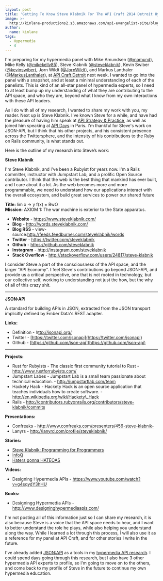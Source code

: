 ```yaml
---
layout: post
title: 'Getting To Know Steve Klabnik For The API Craft 2014 Detroit Hypermedia Panel '
image: >-
  http://kinlane-productions2.s3.amazonaws.com/api-evangelist-site/blog/steve-klabnik-api-days.jpg
author:
  name: kinlane
tags:
  - Hypermedia
  - 4
---
```

I'm preparing for my hypermedia panel with Mike Amundsen ([@mamund](https://twitter.com/mamund)), Mike Kelly ([@mikekelly85](https://twitter.com/mikekelly85)), Steve Klabnik ([@steveklabnik](https://twitter.com/steveklabnik)), Kevin Swiber ([@kevinswiber](https://twitter.com/kevinswiber)), Jørn Wildt ([@JornWildt](https://twitter.com/JornWildt)), and Markus Lanthaler ([@MarkusLanthaler](https://twitter.com/MarkusLanthaler)), at [API Craft Detroit](http://api-craft.org/) next week. I wanted to go into the panel with a snapshot, and at least a minimal understanding of each of the panelists. This is kind of an all-star panel of hypermedia experts, so I need to at least bump up my understanding of what they are contributing to the API space, and who they are, beyond what I know from my own interactions with these API leaders.

As I do with all of my research, I wanted to share my work with you, my reader. Next up is Steve Klabnik. I've known Steve for a while, and have had the pleasure of having him speak at [API Strategy & Practice](http://apistrategyconference.com/), as well as joined him speaking at [API Days](http://apidays.io/) in Paris. I'm thankful for Steve's work on JSON-API, but I think that his other projects, and his consistent presence across the Twittersphere, and the intensity of his contributions to the Ruby on Rails community, is what stands out.  
  
Here is the outline of my research into Steve’s work:

**Steve Klabnik**

I'm Steve Klabnik, and I've been a Rubyist for years now. I'm a Rails committer, instructor with Jumpstart Lab, and a prolific Open Source contributor. I think that the web is the best thing that mankind has ever built, and I care about it a lot. As the web becomes more and more programmable, we need to understand how our applications interact with the overall ecosystem, and build great services to power our shared future

**Title:** lim x → y f(x) = BwO  
**Mission:** AXIOM 1: The war machine is exterior to the State apparatus. 

*   **Website** - https://www.steveklabnik.com/
*   **Blog** - http://words.steveklabnik.com/
*   **Blog RSS** - view-source:http://feeds.feedburner.com/steveklabnik/words
*   **Twitter** - https://twitter.com/steveklabnik
*   **Github** - https://github.com/steveklabnik
*   **Instagram** - http://instagram.com/steveklabnik
*   **Stack Overflow** - http://stackoverflow.com/users/24817/steve-klabnik

I consider Steve a part of the consciousness of the API space, and the larger "API Economy". I feel Steve's contributions go beyond JSON-API, and provide us a critical perspective, one that is not rooted in technology, but our collective self, working to understanding not just the how, but the why of all of this crazy shit.

* * *

**JSON:API**  
  
A standard for building APIs in JSON, extracted from the JSON transport implicitly defined by Ember Data's REST adapter.

**Links:**

*   Definition - h[ttp://jsonapi.org/](ttp://jsonapi.org/)
*   Twitter - [https://twitter.com/jsonapi](https://twitter.com/jsonapi)
*   Github - [https://github.com/json-api](https://github.com/json-api)

* * *

**Projects:**

*   Rust for Rubyists - The classic first community tutorial to Rust - http://www.rustforrubyists.com/
*   Jumpstart Labes - Jumpstart Lab is a small team passionate about technical education. - http://jumpstartlab.com/team
*   Hackety Hack - Hackety Hack is an open source application that teaches individuals how to create software. - http://en.wikipedia.org/wiki/Hackety\_Hack
*   Rails - http://contributors.rubyonrails.org/contributors/steve-klabnik/commits

**Presentations:**

*   Confreaks - http://www.confreaks.com/presenters/456-steve-klabnik-
*   Lanyrs - http://lanyrd.com/profile/steveklabnik/

**Stories:**

*   [Steve Klabnik: Programming for Programmers](http://www.maskmagazine.com/the-cyborgoisie-issue/work/steve-klabnik-interview)
*   [InfoQ](http://www.infoq.com/author/Steve-Klabnik)
*   [Haters gonna HATEOAS](http://timelessrepo.com/haters-gonna-hateoas)

**Videos:**

*   Designing Hypermedia APIs - https://www.youtube.com/watch?v=g4sqydY3hHU

**Books:**

*   Designingg Hypermedia APIs - http://www.designinghypermediaapis.com/

I'm not posting all of this information just so I can share my research, it is also because Steve is a voice that the API space needs to hear, and I want to better understand the role he plays, while also helping you understand along the way. While I learned a lot through this process, I will also use it as a reference for my panel at API Craft, and for other stories I write in the future.

I've already added [JSON:API](http://jsonapi.org/) as a tools in my [hypermedia API research](http://hypermedia.apievangelist.com). I could spend days going through this research, but I also have 3 other hypermedia API experts to profile, so I'm going to move on to the others, and come back to my profile of Steve in the future to continue my own hypermedia education.